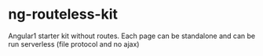 # ng-routeless-kit
Angular1 starter kit without routes. Each page can be standalone and can be run serverless (file protocol and no ajax)
